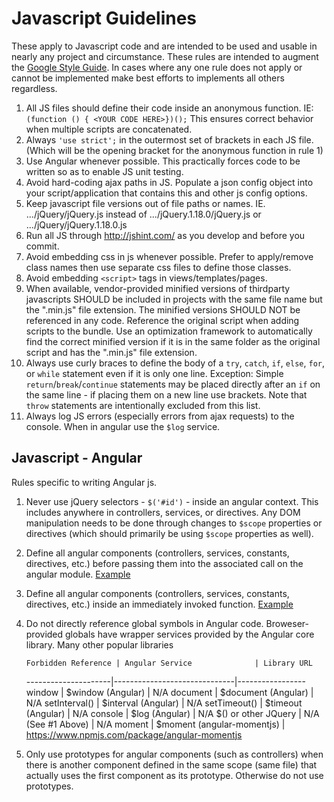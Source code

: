 # Javascript Guidelines

These apply to Javascript code and are intended to be used and usable in nearly any project and circumstance.
These rules are intended to augment the [Google Style Guide](https://google.github.io/styleguide/javascriptguide.xml).
In cases where any one rule does not apply or cannot be implemented make best efforts to implements all others regardless.

 1.  All JS files should define their code inside an anonymous function. IE: `(function () { <YOUR CODE HERE>})();` This ensures correct behavior when multiple scripts are concatenated.
 2.  Always `'use strict';` in the outermost set of brackets in each JS file. (Which will be the opening bracket for the anonymous function in rule 1)
 3.  Use Angular whenever possible. This practically forces code to be written so as to enable JS unit testing.
 4.  Avoid hard-coding ajax paths in JS. Populate a json config object into your script/application that contains this and other js config options.
 5.  Keep javascript file versions out of file paths or names. IE. .../jQuery/jQuery.js instead of .../jQuery.1.18.0/jQuery.js or .../jQuery/jQuery.1.18.0.js
 6.  Run all JS through http://jshint.com/ as you develop and before you commit.
 7.  Avoid embedding css in js whenever possible. Prefer to apply/remove class names then use separate css files to define those classes.
 8.  Avoid embedding `<script>` tags in views/templates/pages.
 9.  When available, vendor-provided minified versions of thirdparty javascripts SHOULD be included in projects with the same file name but the ".min.js" file extension. The minified versions SHOULD NOT be referenced in any code. Reference the original script when adding scripts to the bundle. Use an optimization framework to automatically find the correct minified version if it is in the same folder as the original script and has the ".min.js" file extension.
 10. Always use curly braces to define the body of a `try`, `catch`, `if`, `else`, `for`, or `while` statement even if it is only one line. Exception: Simple `return`/`break`/`continue` statements may be placed directly after an `if` on the same line - if placing them on a new line use brackets. Note that `throw` statements are intentionally excluded from this list.
 11. Always log JS errors (especially errors from ajax requests) to the console. When in angular use the `$log` service.

## Javascript - Angular

Rules specific to writing Angular js.

 1.  Never use jQuery selectors - `$('#id')` - inside an angular context. This includes anywhere in controllers, services, or directives. Any DOM manipulation needs to be done through changes to `$scope` properties or directives (which should primarily be using `$scope` properties as well).
 2.  Define all angular components (controllers, services, constants, directives, etc.) before passing them into the associated call on the angular module. [Example](Javascript-Angular-Rule-02.js)
 3.  Define all angular components (controllers, services, constants, directives, etc.) inside an immediately invoked function. [Example](Javascript-Angular-Rule-03.js)
 4.  Do not directly reference global symbols in Angular code. Broweser-provided globals have wrapper services provided by the Angular core library. Many other popular libraries

         Forbidden Reference | Angular Service              | Library URL
        ---------------------|------------------------------|-----------------
        window               | $window   (Angular)          | N/A
        document             | $document (Angular)          | N/A
        setInterval()        | $interval (Angular)          | N/A
        setTimeout()         | $timeout  (Angular)          | N/A
        console              | $log      (Angular)          | N/A
		$() or other JQuery  | N/A		 (See #1 Above)     | N/A
		moment               | $moment   (angular-momentjs) | https://www.npmjs.com/package/angular-momentjs

 5.  Only use prototypes for angular components (such as controllers) when there is another component defined in the same scope (same file) that actually uses the first component as its prototype. Otherwise do not use prototypes.
 
